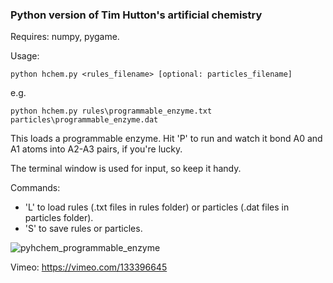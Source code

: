 ### Python version of Tim Hutton's artificial chemistry ###

Requires: numpy, pygame.

Usage:

    python hchem.py <rules_filename> [optional: particles_filename]
  
e.g.

    python hchem.py rules\programmable_enzyme.txt particles\programmable_enzyme.dat

This loads a programmable enzyme. Hit 'P' to run and watch it bond A0 and A1 atoms into A2-A3 pairs, if you're lucky.

The terminal window is used for input, so keep it handy.

Commands:
  * 'L' to load rules (.txt files in rules folder) or particles (.dat files in particles folder).
  * 'S' to save rules or particles.

![pyhchem_programmable_enzyme](https://cloud.githubusercontent.com/assets/647092/6994944/36f8596a-db23-11e4-849f-96dd1a940080.png)

Vimeo: https://vimeo.com/133396645
